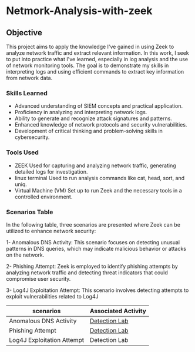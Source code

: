 # Netmork-Analysis-with-zeek

## Objective
This project aims to apply the knowledge I've gained in using Zeek to analyze network traffic and extract relevant information. In this work, I seek to put into practice what I've learned, especially in log analysis and the use of network monitoring tools. The goal is to demonstrate my skills in interpreting logs and using efficient commands to extract key information from network data.

### Skills Learned

- Advanced understanding of SIEM concepts and practical application.
- Proficiency in analyzing and interpreting network logs.
- Ability to generate and recognize attack signatures and patterns.
- Enhanced knowledge of network protocols and security vulnerabilities.
- Development of critical thinking and problem-solving skills in cybersecurity.

### Tools Used

- ZEEK Used for capturing and analyzing network traffic, generating detailed logs for investigation.
- linux terminal Used to run analysis commands like cat, head, sort, and uniq.
- Virtual Machine (VM) Set up to run Zeek and the necessary tools in a controlled environment.
### Scenarios Table

In the following table, three scenarios are presented where Zeek can be utilized to enhance network security:

1- Anomalous DNS Activity: This scenario focuses on detecting unusual patterns in DNS queries, which may indicate malicious behavior or attacks on the network.

2- Phishing Attempt: Zeek is employed to identify phishing attempts by analyzing network traffic and detecting threat indicators that could compromise user security.

3- Log4J Exploitation Attempt: This scenario involves detecting attempts to exploit vulnerabilities related to Log4J

| scenarios                                  | Associated   Activity        |
|-----------------------------------------------|----------------------------|
| Anomalous DNS Activity| <a href="https://github.com/AntonioGorosito/ZEEK-exercises-Anomalous-DNS-/blob/main/README.md">Detection Lab</a>|
| Phishing Attempt |  <a href="https://github.com/AntonioGorosito/Phishing-Attempt-with-zeek/blob/main/README.md">Detection Lab</a>|
| Log4J Exploitation Attempt |Detection Lab|
